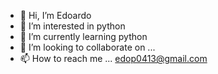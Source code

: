 - 👋 Hi, I’m Edoardo
- 👀 I’m interested in python
- 🌱 I’m currently learning python
- 💞️ I’m looking to collaborate on ...
- 📫 How to reach me ... edop0413@gmail.com

<!---
edonziooo/edonziooo is a ✨ special ✨ repository because its `README.md` (this file) appears on your GitHub profile.
You can click the Preview link to take a look at your changes.
--->
